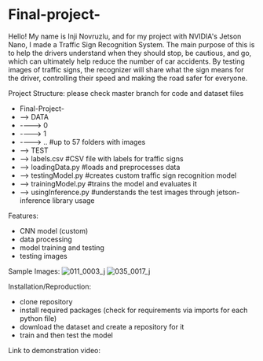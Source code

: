 # Final-project-
Hello! My name is Inji Novruzlu, and for my project with NVIDIA's Jetson Nano, I made a Traffic Sign Recognition System. The main purpose of this is to help the drivers understand when they should stop, be cautious, and go, which can ultimately help reduce the number of car accidents. By testing images of traffic signs, the recognizer will share what the sign means for the driver, controlling their speed and making the road safer for everyone.

Project Structure: please check master branch for code and dataset files
- Final-Project-
- --> DATA
- ----> 0
- ----> 1
- ----> .. #up to 57 folders with images
- --> TEST
- --> labels.csv #CSV file with labels for traffic signs
- --> loadingData.py #loads and preprocesses data
- --> testingModel.py #creates custom traffic sign recognition model
- --> trainingModel.py #trains the model and evaluates it
- --> usingInference.py #understands the test images through jetson-inference library usage

Features:
- CNN model (custom)
- data processing
- model training and testing
- testing images

Sample Images:
![011_0003_j](https://github.com/injin26/Final-project-/assets/160586237/42fef122-e479-4386-b6dc-b51ae4863953)
![035_0017_j](https://github.com/injin26/Final-project-/assets/160586237/536844c4-6c36-451b-8f25-1e00b5a26a84)

Installation/Reproduction:
- clone repository
- install required packages (check for requirements via imports for each python file)
- download the dataset and create a repository for it
- train and then test the model

Link to demonstration video:
